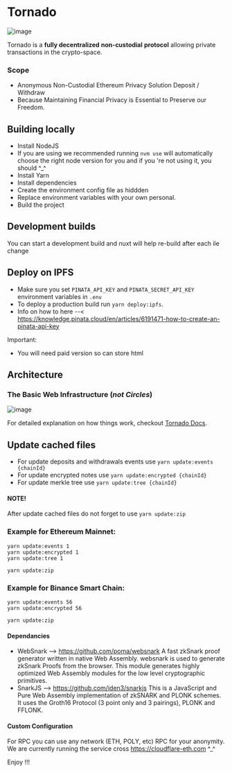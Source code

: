 # Tornado

![image](https://github.com/tHeStRyNg/tornado/assets/118682909/a5525da8-38e5-4118-a328-6e0e340be0d4)

Tornado is a **fully decentralized** **non-custodial** **protocol** allowing private transactions in the crypto-space.

### Scope
- Anonymous Non-Custodial Ethereum Privacy Solution Deposit / Withdraw
- Because Maintaining Financial Privacy is Essential to Preserve our Freedom.

## Building locally

- Install NodeJS
- If you are using we recommended running `nvm use` will automatically choose the right node version for you and if you 're not using it, you should ^_^
- Install Yarn
- Install dependencies
- Create the environment config file as hiddden 
- Replace environment variables with your own personal.
- Build the project

## Development builds

You can start a development build and nuxt will help re-build after each ile change

## Deploy on IPFS

- Make sure you set `PINATA_API_KEY` and `PINATA_SECRET_API_KEY` environment variables in `.env`
- To deploy a production build run `yarn deploy:ipfs`.
- Info on how to here --< https://knowledge.pinata.cloud/en/articles/6191471-how-to-create-an-pinata-api-key
 
Important:
- You will need paid version so can store html

## Architecture

### The Basic Web Infrastructure (_not Circles_)

![image](https://github.com/tHeStRyNg/tornado/assets/118682909/b8d9e9b2-d5e0-4f69-97ad-6b45b2ba266d)


For detailed explanation on how things work, checkout [Tornado Docs](https://github.com/tHeStRyNg/tornado/tree/master/docs).

## Update cached files

- For update deposits and withdrawals events use `yarn update:events {chainId}`
- For update encrypted notes use `yarn update:encrypted {chainId}`
- For update merkle tree use `yarn update:tree {chainId}`

#### NOTE!

After update cached files do not forget to use `yarn update:zip`

### Example for Ethereum Mainnet:

```
yarn update:events 1
yarn update:encrypted 1
yarn update:tree 1

yarn update:zip
```

### Example for Binance Smart Chain:

```
yarn update:events 56
yarn update:encrypted 56

yarn update:zip
```

#### Dependancies

- WebSnark --> https://github.com/poma/websnark
A fast zkSnark proof generator written in native Web Assembly. 
websnark is used to generate zkSnark Proofs from the browser.
This module generates highly optimized Web Assembly modules for the low level cryptographic primitives.
- SnarkJS  --> https://github.com/iden3/snarkjs
This is a JavaScript and Pure Web Assembly implementation of zkSNARK and PLONK schemes. It uses the Groth16 Protocol (3 point only and 3 pairings), PLONK and FFLONK.

#### Custom Configuration
 For RPC you can use any network (ETH, POLY, etc) RPC for your anonymity.
 We are currently running the service cross https://cloudflare-eth.com ^_^

 Enjoy !!!
